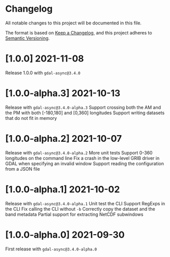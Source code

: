 # Changelog

All notable changes to this project will be documented in this file.

The format is based on [Keep a Changelog](https://keepachangelog.com/en/1.0.0/),
and this project adheres to [Semantic Versioning](https://semver.org/spec/v2.0.0.html).


# [1.0.0] 2021-11-08

Release 1.0.0 with `gdal-async@3.4.0`

# [1.0.0-alpha.3] 2021-10-13

Release with `gdal-async@3.4.0-alpha.3`
Support crossing both the AM and the PM with both [-180,180] and [0,360] longitudes
Support writing datasets that do not fit in memory

# [1.0.0-alpha.2] 2021-10-07

Release with `gdal-async@3.4.0-alpha.2`
More unit tests
Support 0-360 longitudes on the command line
Fix a crash in the low-level GRIB driver in GDAL when specifying an invalid window
Support reading the configuration from a JSON file

# [1.0.0-alpha.1] 2021-10-02

Release with `gdal-async@3.4.0-alpha.1`
Unit test the CLI
Support RegExps in the CLI
Fix calling the CLI without `-b`
Correctly copy the dataset and the band metadata
Partial support for extracting NetCDF subwindows

# [1.0.0-alpha.0] 2021-09-30

First release with `gdal-async@3.4.0-alpha.0`